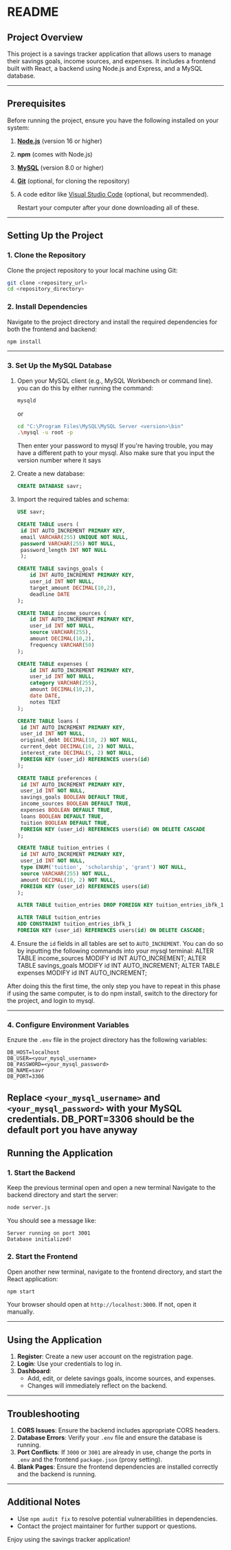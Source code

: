 # README

## Project Overview
This project is a savings tracker application that allows users to manage their savings goals, income sources, and expenses. It includes a frontend built with React, a backend using Node.js and Express, and a MySQL database.

---

## Prerequisites
Before running the project, ensure you have the following installed on your system:

1. [**Node.js**](https://nodejs.org/en) (version 16 or higher)
2. **npm** (comes with Node.js)
3. [**MySQL**](https://dev.mysql.com/downloads/mysql/) (version 8.0 or higher)
4. [**Git**](https://docs.github.com/en/desktop/installing-and-authenticating-to-github-desktop/installing-github-desktop) (optional, for cloning the repository)
5. A code editor like [Visual Studio Code](https://code.visualstudio.com/) (optional, but recommended).

   Restart your computer after your done downloading all of these.

---

## Setting Up the Project

### 1. Clone the Repository
Clone the project repository to your local machine using Git:
```bash
git clone <repository_url>
cd <repository_directory>
```

### 2. Install Dependencies
Navigate to the project directory and install the required dependencies for both the frontend and backend:

```bash
npm install
```

---

### 3. Set Up the MySQL Database

1. Open your MySQL client (e.g., MySQL Workbench or command line).
you can do this by either running the command:
   ```bash
   mysqld
   ```
   or
   ```bash
   cd "C:\Program Files\MySQL\MySQL Server <version>\bin"
   .\mysql -u root -p
   ```
   Then enter your password to mysql
   If you're having trouble, you may have a different path to your mysql. Also make sure that you input the version number where it says <version>

3. Create a new database:
   ```sql
   CREATE DATABASE savr;
   ```
4. Import the required tables and schema:
   ```sql
   USE savr;

   CREATE TABLE users (
    id INT AUTO_INCREMENT PRIMARY KEY,
    email VARCHAR(255) UNIQUE NOT NULL,
    password VARCHAR(255) NOT NULL,
    password_length INT NOT NULL
    );

   CREATE TABLE savings_goals (
       id INT AUTO_INCREMENT PRIMARY KEY,
       user_id INT NOT NULL,
       target_amount DECIMAL(10,2),
       deadline DATE
   );

   CREATE TABLE income_sources (
       id INT AUTO_INCREMENT PRIMARY KEY,
       user_id INT NOT NULL,
       source VARCHAR(255),
       amount DECIMAL(10,2),
       frequency VARCHAR(50)
   );

   CREATE TABLE expenses (
       id INT AUTO_INCREMENT PRIMARY KEY,
       user_id INT NOT NULL,
       category VARCHAR(255),
       amount DECIMAL(10,2),
       date DATE,
       notes TEXT
   );

   CREATE TABLE loans (
    id INT AUTO_INCREMENT PRIMARY KEY,
    user_id INT NOT NULL,
    original_debt DECIMAL(10, 2) NOT NULL,
    current_debt DECIMAL(10, 2) NOT NULL,
    interest_rate DECIMAL(5, 2) NOT NULL,
    FOREIGN KEY (user_id) REFERENCES users(id)
   );

   CREATE TABLE preferences (
    id INT AUTO_INCREMENT PRIMARY KEY,
    user_id INT NOT NULL,
    savings_goals BOOLEAN DEFAULT TRUE,
    income_sources BOOLEAN DEFAULT TRUE,
    expenses BOOLEAN DEFAULT TRUE,
    loans BOOLEAN DEFAULT TRUE,
    tuition BOOLEAN DEFAULT TRUE,
    FOREIGN KEY (user_id) REFERENCES users(id) ON DELETE CASCADE
   );

   CREATE TABLE tuition_entries (
    id INT AUTO_INCREMENT PRIMARY KEY,
    user_id INT NOT NULL,
    type ENUM('tuition', 'scholarship', 'grant') NOT NULL,
    source VARCHAR(255) NOT NULL,
    amount DECIMAL(10, 2) NOT NULL,
    FOREIGN KEY (user_id) REFERENCES users(id)
   );

   ALTER TABLE tuition_entries DROP FOREIGN KEY tuition_entries_ibfk_1;

   ALTER TABLE tuition_entries
   ADD CONSTRAINT tuition_entries_ibfk_1
   FOREIGN KEY (user_id) REFERENCES users(id) ON DELETE CASCADE;
   ```
5. Ensure the `id` fields in all tables are set to `AUTO_INCREMENT`.
    You can do so by inputting the following commands into your mysql terminal:
        ALTER TABLE income_sources MODIFY id INT AUTO_INCREMENT;
        ALTER TABLE savings_goals MODIFY id INT AUTO_INCREMENT;
        ALTER TABLE expenses MODIFY id INT AUTO_INCREMENT;

After doing this the first time, the only step you have to repeat in this phase if using the same computer, is to do npm install, switch to the directory for the project, and login to mysql.

---

### 4. Configure Environment Variables
Enzure the `.env` file in the project directory has the following variables:

```env
DB_HOST=localhost
DB_USER=<your_mysql_username>
DB_PASSWORD=<your_mysql_password>
DB_NAME=savr
DB_PORT=3306
```

Replace `<your_mysql_username>` and `<your_mysql_password>` with your MySQL credentials.
DB_PORT=3306 should be the default port you have anyway
---

## Running the Application

### 1. Start the Backend
Keep the previous terminal open and open a new terminal
Navigate to the backend directory and start the server:
```bash
node server.js
```
You should see a message like:
```
Server running on port 3001
Database initialized!
```

### 2. Start the Frontend
Open another new terminal, navigate to the frontend directory, and start the React application:
```bash
npm start
```
Your browser should open at `http://localhost:3000`. If not, open it manually.

---

## Using the Application

1. **Register**: Create a new user account on the registration page.
2. **Login**: Use your credentials to log in.
3. **Dashboard**:
   - Add, edit, or delete savings goals, income sources, and expenses.
   - Changes will immediately reflect on the backend.

---

## Troubleshooting

1. **CORS Issues**: Ensure the backend includes appropriate CORS headers.
2. **Database Errors**: Verify your `.env` file and ensure the database is running.
3. **Port Conflicts**: If `3000` or `3001` are already in use, change the ports in `.env` and the frontend `package.json` (proxy setting).
4. **Blank Pages**: Ensure the frontend dependencies are installed correctly and the backend is running.

---

## Additional Notes
- Use `npm audit fix` to resolve potential vulnerabilities in dependencies.
- Contact the project maintainer for further support or questions.

Enjoy using the savings tracker application!
